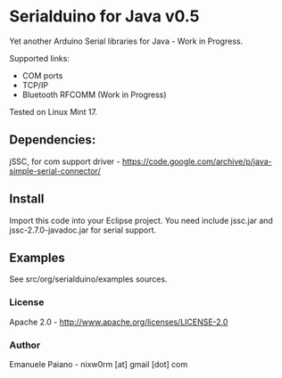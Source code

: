 # Serialduino for Java v0.5
Yet another Arduino Serial libraries for Java - Work in  Progress. 

Supported links:
<ul>
<li>COM ports</li>
<li>TCP/IP</li>
<li>Bluetooth RFCOMM (Work in Progress)</li>
</ul>

Tested on Linux Mint 17. 

## Dependencies: 
jSSC, for com support driver - https://code.google.com/archive/p/java-simple-serial-connector/

## Install
Import this code into your Eclipse project. You need include jssc.jar and jssc-2.7.0-javadoc.jar for serial support. 

## Examples
See src/org/serialduino/examples sources.

### License
Apache 2.0 - http://www.apache.org/licenses/LICENSE-2.0

### Author
Emanuele Paiano - nixw0rm [at] gmail [dot] com
